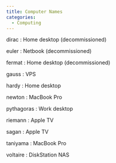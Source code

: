 ```yaml
---
title: Computer Names
categories:
  - Computing
---
```


dirac
:    Home desktop (decommissioned)

euler
:    Netbook (decommissioned)

fermat
:    Home desktop (decommissioned)

gauss
:    VPS

hardy
:    Home desktop

newton
:    MacBook Pro

pythagoras
:    Work desktop

riemann
:    Apple TV

sagan
:    Apple TV

taniyama
:    MacBook Pro

voltaire
:   DiskStation NAS
